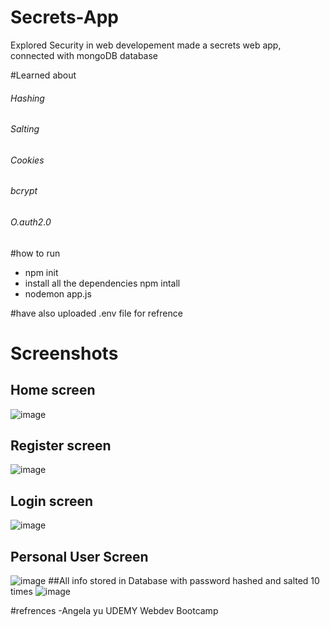 # Secrets-App
Explored Security in web developement
made a secrets web app, connected with mongoDB database

#Learned about 
###### Hashing 
###### Salting
###### Cookies
###### bcrypt
###### O.auth2.0 

#how to run
- npm init 
- install all the dependencies npm intall 
- nodemon app.js

#have also uploaded .env file for refrence

# Screenshots 
## Home screen
![image](https://user-images.githubusercontent.com/86298991/169463157-54ad5c56-eaef-40e3-9ec5-ade4ea9ab260.png)
## Register screen
![image](https://user-images.githubusercontent.com/86298991/169463196-d74f7f43-62db-41f4-b9f2-5f604d9463e7.png)
## Login screen
![image](https://user-images.githubusercontent.com/86298991/169463319-8da3f891-56ed-4fe0-879b-78ed190c0a2b.png)
## Personal User Screen
![image](https://user-images.githubusercontent.com/86298991/169463514-1f7c0453-e798-41e6-904d-13e1533df9ac.png)
##All info stored in Database with password hashed and salted 10 times
![image](https://user-images.githubusercontent.com/86298991/169463679-54d752b0-533a-499e-9ecb-26859bedb674.png)

#refrences
-Angela yu UDEMY Webdev Bootcamp 
